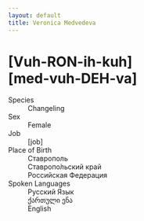 ```yaml
---
layout: default
title: Veronica Medvedeva
---
```

# [Vuh-RON-ih-kuh]<br>[med-vuh-DEH-va]
<dl>
<dt>Species</dt>
<dd>Changeling</dd>
<dt>Sex</dt>
<dd>Female</dd>
<dt>Job</dt>
<dd>[job]</dd>
<dt>Place of Birth</dt>
<dd>Ставрополь</dd>
<dd>Ставропо́льский край</dd>
<dd>Российская Федерация</dd>
<dt>Spoken Languages</dt>
<dd>Русский Язык</dd>
<dd>ქართული ენა</dd>
<dd>English</dd>
</dl>